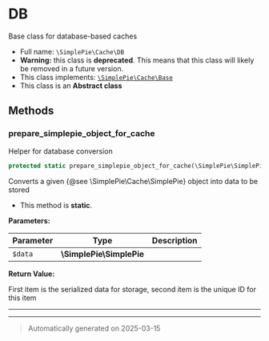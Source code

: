 
# DB

Base class for database-based caches



* Full name: `\SimplePie\Cache\DB`
* **Warning:** this class is **deprecated**. This means that this class will likely be removed in a future version.
* This class implements:
[`\SimplePie\Cache\Base`](./Base.md)
* This class is an **Abstract class**




## Methods


### prepare_simplepie_object_for_cache

Helper for database conversion

```php
protected static prepare_simplepie_object_for_cache(\SimplePie\SimplePie $data): array
```

Converts a given {@see \SimplePie\Cache\SimplePie} object into data to be stored

* This method is **static**.




**Parameters:**

| Parameter | Type | Description |
|-----------|------|-------------|
| `$data` | **\SimplePie\SimplePie** |  |


**Return Value:**

First item is the serialized data for storage, second item is the unique ID for this item




***


***
> Automatically generated on 2025-03-15

